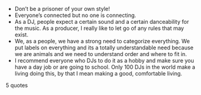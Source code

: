  - Don’t be a prisoner of your own style!
 - Everyone’s connected but no one is connecting.
 - As a DJ, people expect a certain sound and a certain danceability for the music. As a producer, I really like to let go of any rules that may exist.
 - We, as a people, we have a strong need to categorize everything. We put labels on everything and its a totally understandable need because we are animals and we need to understand order and where to fit in.
 - I recommend everyone who DJs to do it as a hobby and make sure you have a day job or are going to school. Only 100 DJs in the world make a living doing this, by that I mean making a good, comfortable living.

5 quotes